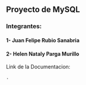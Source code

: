 ## Proyecto de MySQL

### Integrantes:

#### 1- Juan Felipe Rubio Sanabria
#### 2- Helen Nataly Parga Murillo

Link de la Documentacion:

    .